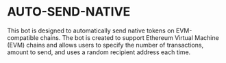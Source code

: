 # AUTO-SEND-NATIVE
This bot is designed to automatically send native tokens on EVM-compatible chains. The bot is created to support Ethereum Virtual Machine (EVM) chains and allows users to specify the number of transactions, amount to send, and uses a random recipient address each time.
